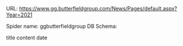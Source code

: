 URL: https://www.gg.butterfieldgroup.com/News/Pages/default.aspx?Year=2021

Spider name: ggbutterfieldgroup
DB Schema:

title
content
date